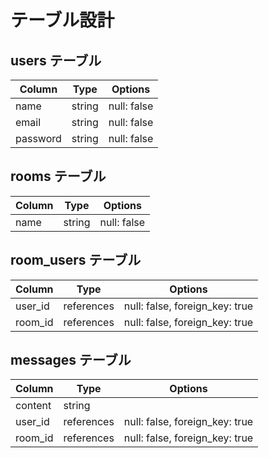 # テーブル設計

## users テーブル  

| Column   | Type   | Options     |
| -------- | ------ | ----------- |          
| name     | string | null: false |  
| email    | string | null: false |         
| password | string | null: false |  
              
## rooms テーブル              
  
| Column | Type   | Options     |          
| ------ | ------ | ----------- |  
| name  | string | null: false |      

## room_users テーブル  

| Column  | Type    | Options                        |
| ------- | ------- | ------------------------------ |
| user_id | references | null: false, foreign_key: true |
| room_id | references | null: false, foreign_key: true |

## messages テーブル

| Column  | Type    | Options                        |
| ------- | ------- | ------------------------------ |
| content    | string  |
| user_id | references | null: false, foreign_key: true |
| room_id | references | null: false, foreign_key: true |
